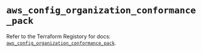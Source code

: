 # `aws_config_organization_conformance_pack`

Refer to the Terraform Registory for docs: [`aws_config_organization_conformance_pack`](https://registry.terraform.io/providers/hashicorp/aws/5.9.0/docs/resources/config_organization_conformance_pack).
